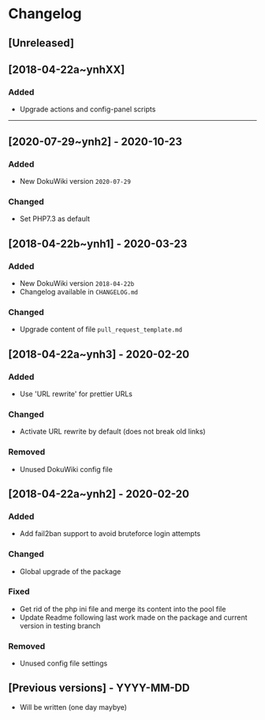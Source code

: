 # Changelog

## [Unreleased]

## [2018-04-22a~ynhXX]

### Added

- Upgrade actions and config-panel scripts

------------

## [2020-07-29~ynh2] - 2020-10-23

### Added

- New DokuWiki version `2020-07-29`

### Changed

- Set PHP7.3 as default

## [2018-04-22b~ynh1] - 2020-03-23

### Added

- New DokuWiki version `2018-04-22b`
- Changelog available in `CHANGELOG.md`

### Changed

- Upgrade content of file `pull_request_template.md`

## [2018-04-22a~ynh3] - 2020-02-20

### Added

- Use 'URL rewrite' for prettier URLs

### Changed

- Activate URL rewrite by default (does not break old links)

### Removed

- Unused DokuWiki config file

## [2018-04-22a~ynh2] - 2020-02-20

### Added

- Add fail2ban support to avoid bruteforce login attempts

### Changed

- Global upgrade of the package

### Fixed

- Get rid of the php ini file and merge its content into the pool file
- Update Readme following last work made on the package and current version in testing branch

### Removed

- Unused config file settings

## [Previous versions] - YYYY-MM-DD

- Will be written (one day maybye)
